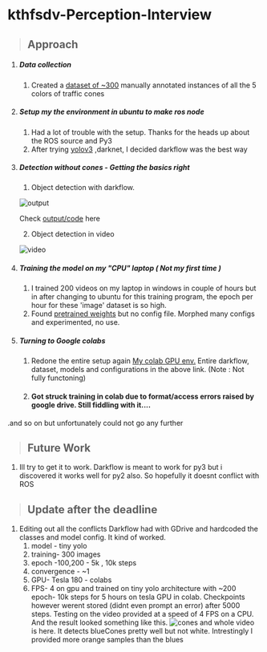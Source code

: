 # kthfsdv-Perception-Interview

 > ## Approach
  1) ##### Data collection
  		1) Created a [dataset of ~300](https://drive.google.com/drive/folders/1GKAPXpw4lRAy_a3nn1UtU1FfNdwT2IfR?usp=sharing) manually annotated instances of all the 5 colors of traffic cones
        
  2) ##### Setup my the environment in ubuntu to make ros node 
  		1) Had a lot of trouble with the setup. Thanks for the heads up about the ROS source and Py3   
     2) After trying [yolov3](https://github.com/bsridatta/kthfsdv-Perception-Interview/blob/master/Yolo.py) ,darknet, I decided darkflow was the best way
  
  3) ##### Detection without cones - Getting the basics right
      1) Object detection with darkflow. 
      
      ![output](https://github.com/bsridatta/kthfsdv-Perception-Interview/blob/master/darkflow.png)
      
      Check [output/code](https://github.com/bsridatta/kthfsdv-Perception-Interview/blob/master/py2%20Darkflow.ipynb) here
     
      2) Object detection in video 
     
      ![video]("https://github.com/bsridatta/kthfsdv-Perception-Interview/blob/master/video.avi")

  4) ##### Training the  model on my "CPU" laptop ( Not my first time ) 
  	
    	1) I trained 200 videos on my laptop in windows in couple of hours but in after changing to ubuntu for this training program,  the epoch per hour for these 'image' dataset is so high. 
  		2) Found [pretrained weights](https://github.com/melfm/dukecone) but no config file. Morphed many configs and experimented, no use.
   
   5) ##### Turning to Google colabs  
      	1) Redone the entire setup again [My colab GPU env.](https://drive.google.com/drive/folders/1r6yw32bb-H6Xb52tpjTJ5JJeXERog_dN?usp=sharing) Entire darkflow, dataset, models and configurations in the above link. (Note : Not fully functoning) 
   		2) #### Got struck training in colab due to format/access errors raised by google drive. Still fiddling with it....   
  
  .and so on but unfortunately could not go any further 
  
  > ## Future Work
  1) Ill try to get it to work. Darkflow is meant to work for py3 but i discovered it works well for py2 also. So hopefully it doesnt conflict with ROS
  
  > ## Update after the deadline
  
  1) Editing out all the conflicts Darkflow had with GDrive and hardcoded the classes and model config. It kind of worked. 
      1) model - tiny yolo
      2) training- 300 images
      3) epoch -100,200 - 5k , 10k steps
      4) convergence - ~1
      5) GPU- Tesla 180 - colabs
      6) FPS- 4 on gpu
  and trained on tiny yolo architecture with ~200 epoch- 10k steps for 5 hours on tesla GPU in colab. Checkpoints however werent stored (didnt even prompt an error) after 5000 steps. Testing on the video provided at a speed of 4 FPS on a CPU. And the result looked something like this. 
     ![cones](https://github.com/bsridatta/kthfsdv-Perception-Interview/blob/master/conesDetection.png)
     and whole video is here. It detects blueCones pretty well but not white. Intrestingly I provided more orange samples than the blues
     
     
     
